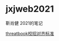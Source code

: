 <!--
 * @LastEditTime: 2021-04-08 11:23:42
 * @LastEditors: jinxiaojian
-->
# jxjweb2021
靳肖健 2021的笔记

[threatbook校招对齐标准]('04/06')

